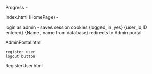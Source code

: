 Progress -

Index.html (HomePage) -

login as admin -
    saves session cookies 
        {logged_in ,yes} 
        {user_id,ID entered} 
        {Name , name from database}
    redirects to Admin portal

AdminPortal.html

    register user
    logout button

RegisterUser.html
